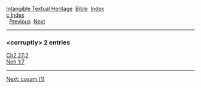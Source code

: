 [Intangible Textual Heritage](../../index)  [Bible](../index) 
[Index](index)   
[c Index](_c_)  
  [Previous](c02597)  [Next](c02599) 

------------------------------------------------------------------------

### &lt;corruptly&gt; 2 entries

[Ch2 27:2](../kjv/ch2027.htm#002)  
[Neh 1:7](../kjv/neh001.htm#007)  

------------------------------------------------------------------------

[Next: cosam (1)](c02599)
